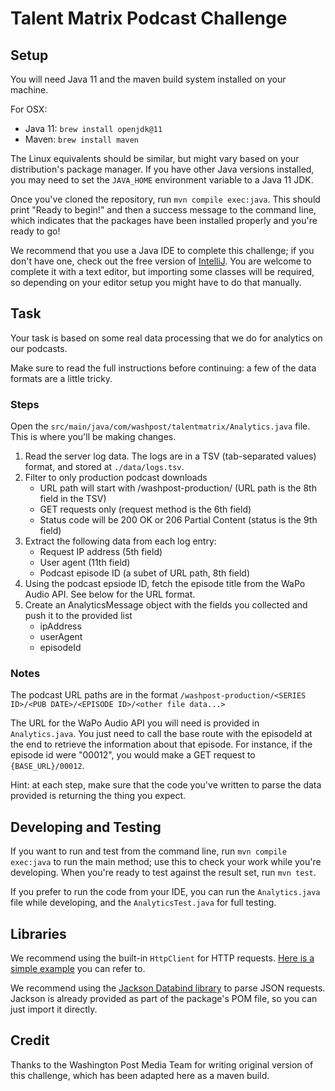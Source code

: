 # Talent Matrix Podcast Challenge
## Setup
You will need Java 11 and the maven build system installed on your machine.

For OSX:
* Java 11: `brew install openjdk@11`
* Maven: `brew install maven`

The Linux equivalents should be similar, but might vary based on your distribution's package manager. If you have other
Java versions installed, you may need to set the `JAVA_HOME` environment variable to a Java 11 JDK.

Once you've cloned the repository, run `mvn compile exec:java`. This should print "Ready to begin!" and then a success
message to the command line, which indicates that the packages have been installed properly and you're ready to go!

We recommend that you use a Java IDE to complete this challenge; if you don't have one, check out the free version of
[IntelliJ](https://www.jetbrains.com/idea/download/). You are welcome to complete it with a text editor, but importing
some classes will be required, so depending on your editor setup you might have to do that manually.

## Task
Your task is based on some real data processing that we do for analytics on our podcasts.

Make sure to read the full instructions before continuing: a few of the data formats are a little tricky.

### Steps
Open the `src/main/java/com/washpost/talentmatrix/Analytics.java` file. This is where you'll be making changes.

1. Read the server log data. The logs are in a TSV (tab-separated values) format, and stored at `./data/logs.tsv`.
2. Filter to only production podcast downloads
   - URL path will start with /washpost-production/ (URL path is the 8th field in the TSV)
   - GET requests only (request method is the 6th field)
   - Status code will be 200 OK or 206 Partial Content (status is the 9th field)
3. Extract the following data from each log entry:
   - Request IP address (5th field)
   - User agent (11th field)
   - Podcast episode ID (a subet of URL path, 8th field)
4. Using the podcast epsiode ID, fetch the episode title from the WaPo Audio API. See below for the URL format.
5. Create an AnalyticsMessage object with the fields you collected and push it to the provided list
   - ipAddress
   - userAgent
   - episodeId

### Notes
The podcast URL paths are in the format `/washpost-production/<SERIES ID>/<PUB DATE>/<EPISODE ID>/<other file data...>`

The URL for the WaPo Audio API you will need is provided in `Analytics.java`. You just need to call the base route with
the episodeId at the end to retrieve the information about that episode. For instance, if the episode id were "00012",
you would make a GET request to `{BASE_URL}/00012`.

Hint: at each step, make sure that the code you've written to parse the data provided is returning the thing you expect.

## Developing and Testing
If you want to run and test from the command line, run `mvn compile exec:java` to run the main method; use this to
check your work while you're developing. When you're ready to test against the result set, run `mvn test`.

If you prefer to run the code from your IDE, you can run the `Analytics.java` file while developing, and the
`AnalyticsTest.java` for full testing.

## Libraries
We recommend using the built-in `HttpClient` for HTTP requests. [Here is a simple
example](https://openjdk.java.net/groups/net/httpclient/recipes.html) you can refer to.

We recommend using the [Jackson Databind library](https://www.baeldung.com/jackson-object-mapper-tutorial) to parse JSON
requests. Jackson is already provided as part of the package's POM file, so you can just import it directly.

## Credit
Thanks to the Washington Post Media Team for writing original version of this challenge, which has been adapted here as
a maven build.

